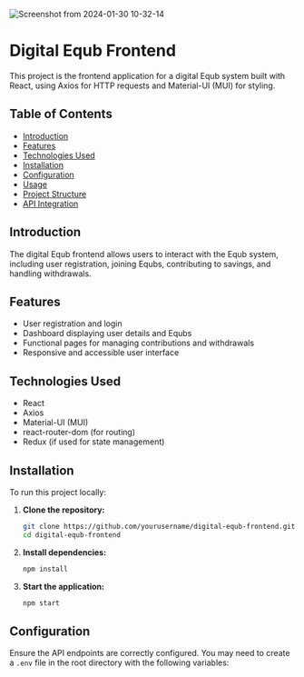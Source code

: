![Screenshot from 2024-01-30 10-32-14](https://github.com/TENSAEA/Digital-Equb-Frontend-Mern/assets/106927635/a2d0b18f-1bcd-4e9b-8ea3-6b8797f73caa)

# Digital Equb Frontend

This project is the frontend application for a digital Equb system built with React, using Axios for HTTP requests and Material-UI (MUI) for styling.

## Table of Contents

- [Introduction](#introduction)
- [Features](#features)
- [Technologies Used](#technologies-used)
- [Installation](#installation)
- [Configuration](#configuration)
- [Usage](#usage)
- [Project Structure](#project-structure)
- [API Integration](#api-integration)

## Introduction

The digital Equb frontend allows users to interact with the Equb system, including user registration, joining Equbs, contributing to savings, and handling withdrawals.

## Features

- User registration and login
- Dashboard displaying user details and Equbs
- Functional pages for managing contributions and withdrawals
- Responsive and accessible user interface

## Technologies Used

- React
- Axios
- Material-UI (MUI)
- react-router-dom (for routing)
- Redux (if used for state management)

## Installation

To run this project locally:

1. **Clone the repository:**
    ```bash
    git clone https://github.com/yourusername/digital-equb-frontend.git
    cd digital-equb-frontend
    ```

2. **Install dependencies:**
    ```bash
    npm install
    ```

3. **Start the application:**
    ```bash
    npm start
    ```

## Configuration

Ensure the API endpoints are correctly configured. You may need to create a `.env` file in the root directory with the following variables:


